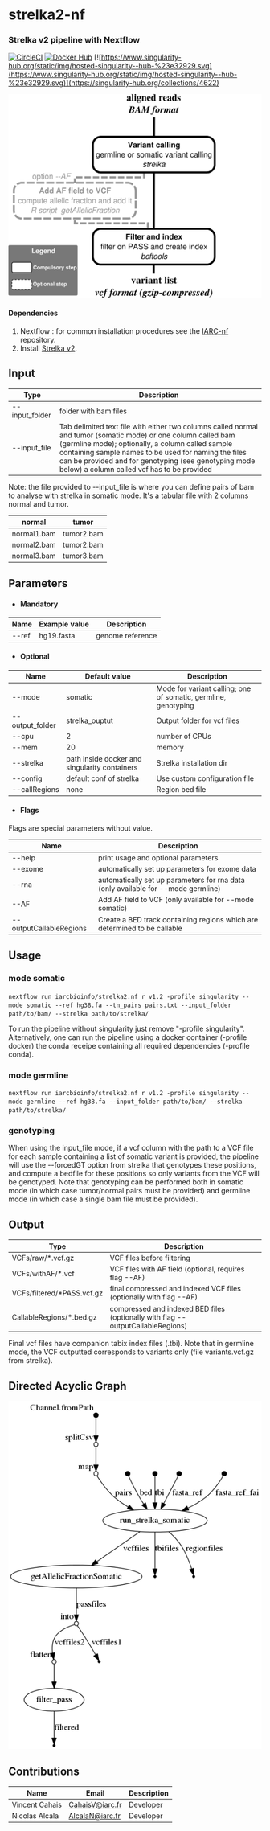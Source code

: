 # strelka2-nf
### Strelka v2 pipeline with Nextflow
[![CircleCI](https://circleci.com/gh/IARCbioinfo/strelka2-nf/tree/master.svg?style=svg)](https://circleci.com/gh/IARCbioinfo/strelka2-nf/tree/master)
[![Docker Hub](https://img.shields.io/badge/docker-ready-blue.svg)](https://hub.docker.com/repository/docker/iarcbioinfo/strelka2-nf)
[![https://www.singularity-hub.org/static/img/hosted-singularity--hub-%23e32929.svg](https://www.singularity-hub.org/static/img/hosted-singularity--hub-%23e32929.svg)](https://singularity-hub.org/collections/4622)

![Workflow representation](strelka2-nf.png?raw=true "Scheme of variant calling with strelka2 Workflow")

#### Dependencies
1. Nextflow : for common installation procedures see the [IARC-nf](https://github.com/IARCbioinfo/IARC-nf) repository.
2. Install [Strelka v2](https://github.com/Illumina/strelka).

## Input 
 | Type      | Description     |
  |-----------|---------------|
  | --input_folder    | folder with bam files |
  |--input_file | Tab delimited text file with either two columns called normal and tumor (somatic mode) or one column called bam (germline mode); optionally, a column called sample containing sample names to be used for naming the files can be provided and for genotyping (see genotyping mode below) a column called vcf has to be provided |

Note: the file provided to --input_file is where you can define pairs of bam to analyse with strelka in somatic mode. It's a tabular file with 2 columns normal and tumor.

| normal | tumor |
| ----------- | ---------- |
| normal1.bam | tumor2.bam |
| normal2.bam | tumor2.bam |
| normal3.bam | tumor3.bam |

## Parameters

* #### Mandatory

| Name | Example value | Description |
|-----------|--------------|-------------| 
|--ref    | hg19.fasta | genome reference |

* #### Optional

| Name | Default value | Description |
|-----------|--------------|-------------| 
| --mode | somatic | Mode for variant calling; one of somatic, germline, genotyping |
|--output_folder   | strelka_ouptut | Output folder for vcf files |
|--cpu          | 2 | number of CPUs |
|--mem         | 20 | memory|
|--strelka  | path inside docker and singularity containers | Strelka installation dir |
|--config | default conf of strelka | Use custom configuration file |
|--callRegions | none | Region bed file |

* #### Flags

Flags are special parameters without value.

| Name  | Description |
|-----------|-------------| 
| --help | print usage and optional parameters |
| --exome | automatically set up parameters for exome data |
| --rna | automatically set up parameters for rna data (only available for --mode germline) |
| --AF | Add AF field to VCF (only available for --mode somatic) |
|--outputCallableRegions | Create a BED track containing regions which are determined to be callable |

## Usage

### mode somatic
`nextflow run iarcbioinfo/strelka2.nf r v1.2 -profile singularity --mode somatic --ref hg38.fa --tn_pairs pairs.txt --input_folder path/to/bam/ --strelka path/to/strelka/`

To run the pipeline without singularity just remove "-profile singularity". Alternatively, one can run the pipeline using a docker container (-profile docker) the conda receipe containing all required dependencies (-profile conda).

### mode germline
`nextflow run iarcbioinfo/strelka2.nf r v1.2 -profile singularity --mode germline --ref hg38.fa --input_folder path/to/bam/ --strelka path/to/strelka/`

### genotyping
When using the input_file mode, if a vcf column with the path to a VCF file for each sample containing a list of somatic variant is provided, the pipeline will use the --forcedGT option from strelka that genotypes these positions, and compute a bedfile for these positions so only variants from the VCF will be genotyped. Note that genotyping can be performed both in somatic mode (in which case tumor/normal pairs must be provided) and germline mode (in which case a single bam file must be provided).

## Output
  | Type      | Description     |
  |-----------|---------------|
  | VCFs/raw/\*.vcf.gz    | VCF files before filtering |
  | VCFs/withAF/\*.vcf   | VCF files with AF field (optional, requires flag --AF) |
  | VCFs/filtered/\*PASS.vcf.gz    | final compressed and indexed VCF files (optionally with flag --AF) |
  | CallableRegions/\*.bed.gz    | compressed and indexed BED files (optionally with flag --outputCallableRegions) |
  
  Final vcf files have companion tabix index files (.tbi). Note that in germline mode, the VCF outputted corresponds to variants only (file variants.vcf.gz from strelka). 

## Directed Acyclic Graph
[![DAG](dag.png)](http://htmlpreview.github.io/?https://github.com/IARCbioinfo/strelka-nf/blob/master/dag.html)


## Contributions

  | Name      | Email | Description     |
  |-----------|---------------|-----------------| 
  | Vincent Cahais | CahaisV@iarc.fr | Developer |
  | Nicolas Alcala | AlcalaN@iarc.fr    | Developer|
